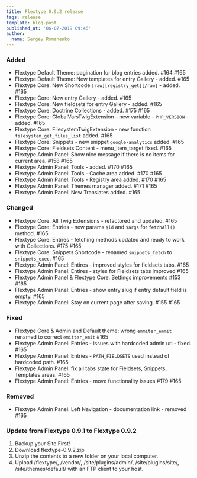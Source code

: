 ```yaml
---
title: Flextype 0.9.2 release
tags: release
template: blog-post
published_at: '06-07-2019 09:46'
author:
  name: Sergey Romanenko
---
```


### Added
- Flextype Default Theme: pagination for blog entries added. #164 #165
- Flextype Default Theme: New templates for entry Gallery - added. #165
- Flextype Core: New Shortcode `[raw][registry_get][/raw]` - added. #165
- Flextype Core: New entry Gallery - added. #165
- Flextype Core: New fieldsets for entry Gallery - added. #165
- Flextype Core: Doctrine Collections - added. #175 #165
- Flextype Core: GlobalVarsTwigExtension - new variable - `PHP_VERSION` - added. #165
- Flextype Core: FilesystemTwigExtension - new function `filesystem_get_files_list` added. #165
- Flextype Core: Snippets - new snippet `google-analytics` added. #165
- Flextype Core: Fieldsets Content - menu_item_target fixed. #165
- Flextype Admin Panel: Show nice message if there is no items for current area. #158 #165
- Flextype Admin Panel: Tools - added. #170 #165
- Flextype Admin Panel: Tools - Cache area added. #170 #165
- Flextype Admin Panel: Tools - Registry area added. #170 #165
- Flextype Admin Panel: Themes manager added. #171 #165
- Flextype Admin Panel: New Translates added. #165

### Changed
- Flextype Core: All Twig Extensions - refactored and updated. #165
- Flextype Core: Entries - new params `$id` and `$args` for `fetchAll()` method. #165
- Flextype Core: Entries - fetching methods updated and ready to work with Collections. #175 #165
- Flextype Core: Snippets Shortcode - renamed `snippets_fetch` to `snippets_exec`. #165
- Flextype Admin Panel: Entires - improved styles for fieldsets tabs. #165
- Flextype Admin Panel: Entires - styles for Fieldsets tabs improved #165
- Flextype Admin Panel & Flextype Core: Settings improvements #153 #165
- Flextype Admin Panel: Entries - show entry slug if entry default field is empty. #165
- Flextype Admin Panel: Stay on current page after saving. #155 #165

### Fixed
- Flextype Core & Admin and Default theme: wrong `emmiter_emmit` renamed to correct `emitter_emit` #165
- Flextype Admin Panel: Entries - issues with hardcoded admin url - fixed. #165
- Flextype Admin Panel: Entries - `PATH_FIELDSETS` used instead of hardcoded path. #165
- Flextype Admin Panel: fix all tabs state for Fieldsets, Snippets, Templates areas. #165
- Flextype Admin Panel: Entries - move functionality issues #179 #165

### Removed
- Flextype Admin Panel: Left Navigation - documentation link - removed #165

### Update from Flextype 0.9.1 to Flextype 0.9.2
1. Backup your Site First!
2. Download flextype-0.9.2.zip
3. Unzip the contents to a new folder on your local computer.
4. Upload /flextype/, /vendor/, /site/plugins/admin/, /site/plugins/site/, /site/themes/default/ with an FTP client to your host.
